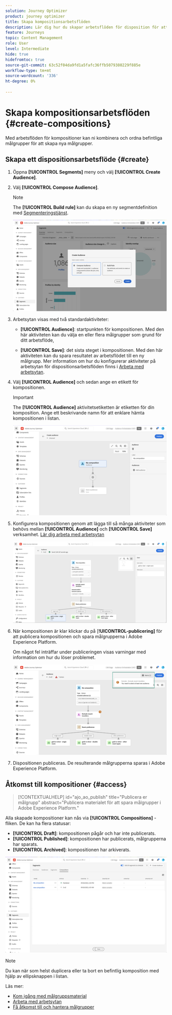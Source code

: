 ```yaml
---
solution: Journey Optimizer
product: journey optimizer
title: Skapa kompositionsarbetsflöden
description: Lär dig hur du skapar arbetsflöden för disposition för att kombinera och ordna befintliga målgrupper.
feature: Journeys
topic: Content Management
role: User
level: Intermediate
hide: true
hidefromtoc: true
source-git-commit: 63c52f04da9fd1a5fafc36ffb5079380229f885e
workflow-type: tm+mt
source-wordcount: '336'
ht-degree: 0%

---
```


# Skapa kompositionsarbetsflöden {#create-compositions}

Med arbetsflöden för kompositioner kan ni kombinera och ordna befintliga målgrupper för att skapa nya målgrupper.

## Skapa ett dispositionsarbetsflöde {#create}

1. Öppna **[!UICONTROL Segments]** meny och välj **[!UICONTROL Create Audience]**.

1. Välj **[!UICONTROL Compose Audience]**.

   >[!NOTE]
   >
   >The **[!UICONTROL Build rule]** kan du skapa en ny segmentdefinition med [Segmenteringstjänst](https://experienceleague.adobe.com/docs/experience-platform/segmentation/ui/overview.html).

   ![](assets/audiences-create.png)

1. Arbetsytan visas med två standardaktiviteter:

   * **[!UICONTROL Audience]**: startpunkten för kompositionen. Med den här aktiviteten kan du välja en eller flera målgrupper som grund för ditt arbetsflöde,

   * **[!UICONTROL Save]**: det sista steget i kompositionen. Med den här aktiviteten kan du spara resultatet av arbetsflödet till en ny målgrupp.
   Mer information om hur du konfigurerar aktiviteter på arbetsytan för dispositionsarbetsflöden finns i [Arbeta med arbetsytan](composition-canvas.md).

1. Välj **[!UICONTROL Audience]** och sedan ange en etikett för kompositionen.

   >[!IMPORTANT]
   >
   >The **[!UICONTROL Audience]** aktivitetsetiketten är etiketten för din komposition. Ange ett beskrivande namn för att enklare hämta kompositionen i listan.

   ![](assets/audiences-new-composition.png)

1. Konfigurera kompositionen genom att lägga till så många aktiviteter som behövs mellan **[!UICONTROL Audience]** och **[!UICONTROL Save]** verksamhet. [Lär dig arbeta med arbetsytan](composition-canvas.md)

   ![](assets/audiences-publish.png)

1. När kompositionen är klar klickar du på [**!UICONTROL-publicering]** för att publicera kompositionen och spara målgrupperna i Adobe Experience Platform.

   Om något fel inträffar under publiceringen visas varningar med information om hur du löser problemet.

   ![](assets/audiences-alerts.png)

1. Dispositionen publiceras. De resulterande målgrupperna sparas i Adobe Experience Platform. <!-- and are ready to be targeted in Journey Optimizer campaigns. [Get started with campaigns](../campaigns/get-started-with-campaigns.md)-->

## Åtkomst till kompositioner {#access}

>[!CONTEXTUALHELP]
>id="ajo_ao_publish"
>title="Publicera er målgrupp"
>abstract="Publicera materialet för att spara målgrupper i Adobe Experience Platform."

Alla skapade kompositioner kan nås via **[!UICONTROL Compositions]** -fliken. De kan ha flera statusar:

* **[!UICONTROL Draft]**: kompositionen pågår och har inte publicerats.
* **[!UICONTROL Published]**: kompositionen har publicerats, målgrupperna har sparats. <!-- and are available for use.-->
* **[!UICONTROL Archived]**: kompositionen har arkiverats.

![](assets/audiences-compositions.png)

>[!NOTE]
>
>Du kan när som helst duplicera eller ta bort en befintlig komposition med hjälp av ellipsknappen i listan.

Läs mer:

* [Kom igång med målgruppsmaterial](get-started-audience-orchestration.md)
* [Arbeta med arbetsytan](composition-canvas.md)
* [Få åtkomst till och hantera målgrupper](access-audiences.md)
